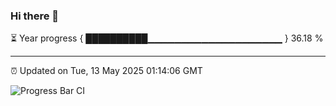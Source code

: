 ### Hi there 👋

⏳ Year progress { ██████████▁▁▁▁▁▁▁▁▁▁▁▁▁▁▁▁▁▁▁▁ } 36.18 %

---

⏰ Updated on Tue, 13 May 2025 01:14:06 GMT

![Progress Bar CI](https://github.com/liununu/liununu/workflows/Progress%20Bar%20CI/badge.svg)
